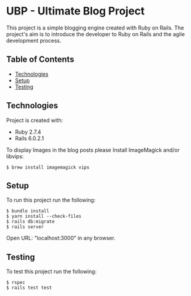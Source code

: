 # UBP - Ultimate Blog Project

This project is a simple blogging engine created with Ruby on Rails. The project's aim is to introduce the developer to Ruby on Rails and the agile development process.

## Table of Contents

* [Technologies](#technologies)
* [Setup](#setup)
* [Testing](#testing)

## Technologies

Project is created with:

* Ruby 2.7.4
* Rails 6.0.2.1

To display Images in the blog posts please Install ImageMagick and/or libvips:
```
$ brew install imagemagick vips
```

## Setup

To run this project run the following:

```
$ bundle install
$ yarn install --check-files
$ rails db:migrate
$ rails server
```

Open URL: "localhost:3000" in any browser.

## Testing

To test this project run the following:

```
$ rspec
$ rails test test
```
